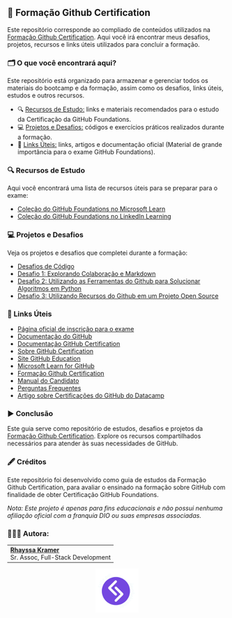 ## 🐙 Formação Github Certification

Este repositório corresponde ao compliado de conteúdos utilizados na [Formação Github Certification](https://web.dio.me/track/formacao-github-certification). Aqui você irá encontrar meus desafios, projetos, recursos e links úteis utilizados para concluir a formação.

### 🗂️ O que você encontrará aqui?
Este repositório está organizado para armazenar e gerenciar todos os materiais do bootcamp e da formação, assim como os desafios, links úteis, estudos e outros recursos.

- 🔍 [Recursos de Estudo:](https://github.com/rhayssakramer/formacao-github-certification?tab=readme-ov-file#-recursos-de-estudo) links e materiais recomendados para o estudo da Certificação da GitHub Foundations.
- 💻 [Projetos e Desafios:](https://github.com/rhayssakramer/formacao-github-certification?tab=readme-ov-file#-projetos-e-desafios) códigos e exercícios práticos realizados durante a formação.
- 🔗 [Links Úteis:](https://github.com/rhayssakramer/formacao-github-certification?tab=readme-ov-file#-links-%C3%BAteis) links, artigos e documentação oficial (Material de grande importância para o exame GitHub Foundations).

### 🔍 Recursos de Estudo
Aqui você encontrará uma lista de recursos úteis para se preparar para o exame:
- [Coleção do GitHub Foundations no Microsoft Learn](https://learn.microsoft.com/en-us/collections/o1njfe825p602p)
- [Coleção do GitHub Foundations no LinkedIn Learning](https://www.linkedin.com/learning/paths/prepare-for-the-github-foundations-certification)

### 💻 Projetos e Desafios  
Veja os projetos e desafios que completei durante a formação:
- [Desafios de Código]()
- [Desafio 1: Explorando Colaboração e Markdown](https://github.com/rhayssakramer/formacao-github-certification/tree/main/Desafio%2301-Explorando-Colabora%C3%A7%C3%A3o-Markdown)
- [Desafio 2: Utilizando as Ferramentas do Github para Solucionar Algoritmos em Python](https://github.com/rhayssakramer/formacao-github-certification/tree/main/Desafio%2302-Utilizando-GitHub-Copilot)
- [Desafio 3: Utilizando Recursos do Github em um Projeto Open Source](https://github.com/rhayssakramer/formacao-github-certification/tree/main/Desafio%2303-Utilizando-Recursos-em-Projeto-Open-Source)

### 🔗 Links Úteis
- [Página oficial de inscrição para o exame](https://examregistration.github.com/overview)
- [Documentação do GitHub](https://docs.github.com/)
- [Documentação GitHub Certification](https://docs.github.com/en/get-started/showcase-your-expertise-with-github-certifications)
- [Sobre GitHub Certification](https://docs.github.com/en/get-started/showcase-your-expertise-with-github-certifications/about-github-certifications)
- [Site GitHub Education](https://education.github.com/experiences/foundations_certificate)
- [Microsoft Learn for GitHub](https://learn.microsoft.com/en-us/training/github/)
- [Formação Github Certification](https://web.dio.me/track/formacao-github-certification)
- [Manual do Candidato](https://examregistration.github.com/handbook)
- [Perguntas Frequentes](https://examregistration.github.com/faq)
- [Artigo sobre Certificações do GitHub do Datacamp](https://www.datacamp.com/pt/blog/GitHub-certifications)

### ▶️ Conclusão
Este guia serve como repositório de estudos, desafios e projetos da [Formação Github Certification](https://web.dio.me/track/formacao-github-certification). Explore os recursos compartilhados necessários para atender às suas necessidades de GitHub.

### 🖋️ Créditos
Este repositório foi desenvolvido como guia de estudos da Formação Github Certification, para avaliar o ensinado na formação sobre GitHub com finalidade de obter Certificação GitHub Foundations.

*Nota: Este projeto é apenas para fins educacionais e não possui nenhuma afiliação oficial com a franquia DIO ou suas empresas associadas.*

### 👩🏼‍💻 Autora:
<table style="border=0">
  <tr>
    <td align="left">
      <a href="https://github.com/rhayssakramer">
        <span><b>Rhayssa Kramer</b></span>
      </a>
      <br>
      <span>Sr. Assoc, Full-Stack Development</span>
    </td>
  </tr>
</table>

<div align="center"><a href="https://github.com/rhayssakramer"><img src="https://github.com/rhayssakramer/rhayssakramer/blob/main/img/by-devrhakramer.png" width="100"></a></div>
